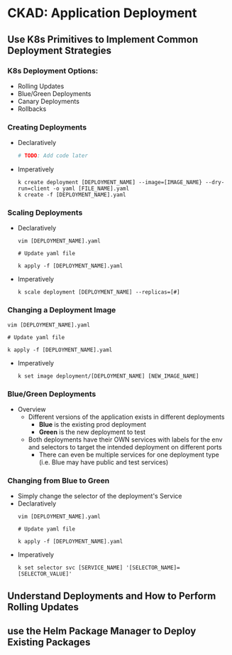 # CKAD: Application Deployment

## Use K8s Primitives to Implement Common Deployment Strategies

### K8s Deployment Options:
- Rolling Updates
- Blue/Green Deployments
- Canary Deployments
- Rollbacks

### Creating Deployments
- Declaratively
  ```yaml
  # TODO: Add code later
  ```
- Imperatively
  ```shell
  k create deployment [DEPLOYMENT_NAME] --image=[IMAGE_NAME} --dry-run=client -o yaml [FILE_NAME].yaml
  k create -f [DEPLOYMENT_NAME].yaml
  ```

### Scaling Deployments
- Declaratively
  ```shell
  vim [DEPLOYMENT_NAME].yaml

  # Update yaml file

  k apply -f [DEPLOYMENT_NAME].yaml
  ```
- Imperatively
  ```shell
  k scale deployment [DEPLOYMENT_NAME] --replicas=[#]
  ```

### Changing a Deployment Image
  ```shell
  vim [DEPLOYMENT_NAME].yaml

  # Update yaml file

  k apply -f [DEPLOYMENT_NAME].yaml
  ```
- Imperatively
  ```shell
  k set image deployment/[DEPLOYMENT_NAME] [NEW_IMAGE_NAME]
  ```

### Blue/Green Deployments
- Overview
  - Different versions of the application exists in different deployments
    - **Blue** is the existing prod deployment
    - **Green** is the new deployment to test
  - Both deployments have their OWN services with labels for the env and selectors to target the intended deployment on different ports
    - There can even be multiple services for one deployment type (i.e. Blue may have public and test services)

### Changing from Blue to Green
- Simply change the selector of the deployment's Service
- Declaratively
  ```shell
  vim [DEPLOYMENT_NAME].yaml

  # Update yaml file

  k apply -f [DEPLOYMENT_NAME].yaml
  ```
- Imperatively
  ```shell
  k set selector svc [SERVICE_NAME] '[SELECTOR_NAME]=[SELECTOR_VALUE]'
  ```

## Understand Deployments and How to Perform Rolling Updates

## use the Helm Package Manager to Deploy Existing Packages
